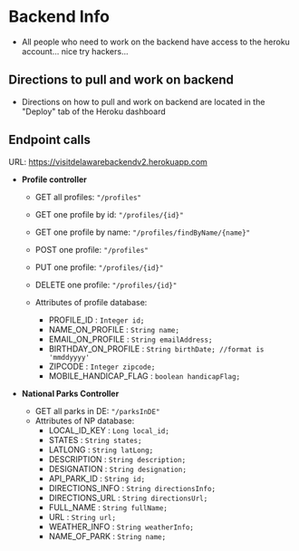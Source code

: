 # Backend Info

- All people who need to work on the backend have access to the heroku account... nice try hackers...

## Directions to pull and work on backend
- Directions on how to pull and work on backend are located in the "Deploy" tab of the Heroku dashboard

## Endpoint calls
URL: https://visitdelawarebackendv2.herokuapp.com
- **Profile controller**
	- GET all profiles: `"/profiles"`
	- GET one profile by id: `"/profiles/{id}"`
	- GET one profile by name: `"/profiles/findByName/{name}"`
	- POST one profile: `"/profiles"`
	- PUT one profile: `"/profiles/{id}"`
	- DELETE one profile: `"/profiles/{id}"`
	
	- Attributes of profile database:
		- PROFILE_ID : `Integer id;`
		- NAME_ON_PROFILE : `String name;`
		- EMAIL_ON_PROFILE : `String emailAddress;`
		- BIRTHDAY_ON_PROFILE : `String birthDate; //format is 'mmddyyyy'`
		- ZIPCODE : `Integer zipcode;`
		- MOBILE_HANDICAP_FLAG : `boolean handicapFlag;`
		
- **National Parks Controller**
	- GET all parks in DE: `"/parksInDE"`
	- Attributes of NP database:
		- LOCAL_ID_KEY : `Long local_id;`
		- STATES : `String states;`
		- LATLONG : `String latLong;`
		- DESCRIPTION : `String description;`
		- DESIGNATION : `String designation;`
		- API_PARK_ID : `String id;`
		- DIRECTIONS_INFO : `String directionsInfo;`
		- DIRECTIONS_URL : `String directionsUrl;`
		- FULL_NAME : `String fullName;`
		- URL : `String url;`
		- WEATHER_INFO : `String weatherInfo;`
		- NAME_OF_PARK : `String name;`
